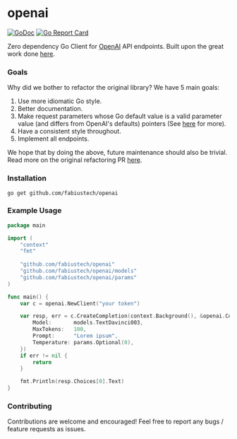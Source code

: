 # openai
[![GoDoc](http://img.shields.io/badge/GoDoc-Reference-blue.svg)](https://godoc.org/github.com/fabiustech/openai)
[![Go Report Card](https://goreportcard.com/badge/github.com/sashabaranov/go-gpt3)](https://goreportcard.com/report/github.com/fabiustech/openai)

Zero dependency Go Client for [OpenAI](https://beta.openai.com/) API endpoints. Built upon the great work done [here](https://github.com/sashabaranov/go-gpt3).

### Goals

Why did we bother to refactor the original library? We have 5 main goals:

1. Use more idiomatic Go style.
2. Better documentation.
3. Make request parameters whose Go default value is a valid parameter value (and differs from OpenAI's defaults) pointers
(See [here](https://github.com/fabiustech/openai/pull/1#:~:text=set%20values.%20(See-,here,-for%20more).) for more).
4. Have a consistent style throughout. 
5. Implement all endpoints.

We hope that by doing the above, future maintenance should also be trivial.
Read more on the original refactoring PR [here](https://github.com/fabiustech/openai/pull/1).

### Installation
```
go get github.com/fabiustech/openai
```

### Example Usage

```go
package main

import (
	"context"
	"fmt"
	
	"github.com/fabiustech/openai"
	"github.com/fabiustech/openai/models"
	"github.com/fabiustech/openai/params"
)

func main() {
	var c = openai.NewClient("your token")

	var resp, err = c.CreateCompletion(context.Background(), &openai.CompletionRequest{
		Model:       models.TextDavinci003,
		MaxTokens:   100,
		Prompt:      "Lorem ipsum",
		Temperature: params.Optional(0),
	})
	if err != nil {
		return
	}

	fmt.Println(resp.Choices[0].Text)
}
```

### Contributing

Contributions are welcome and encouraged! Feel free to report any bugs / feature requests as issues.
